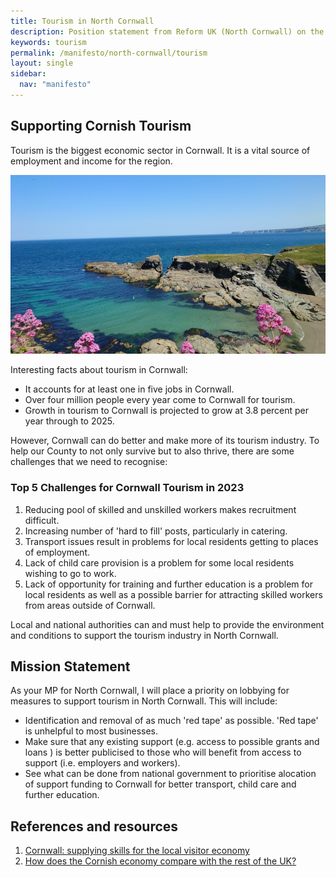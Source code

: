 ```yaml
---
title: Tourism in North Cornwall
description: Position statement from Reform UK (North Cornwall) on the tourism industry in Cornwall.
keywords: tourism
permalink: /manifesto/north-cornwall/tourism
layout: single
sidebar:
  nav: "manifesto"
---
```

## Supporting Cornish Tourism
Tourism is the biggest economic sector in Cornwall. It is a vital source of
employment and income for the region.

![tourism][tourism]

Interesting facts about tourism in Cornwall:

* It accounts for at least one in five jobs in Cornwall.
* Over four million people every year come to Cornwall for tourism.
* Growth in tourism to Cornwall is projected to grow at 3.8 percent per year
through to 2025.

However, Cornwall can do better and make more of its tourism industry. To help
our County to not only survive but to also thrive, there are some challenges
that we need to recognise:

### Top 5 Challenges for Cornwall Tourism in 2023

1. Reducing pool of skilled and unskilled workers makes recruitment difficult.
2. Increasing number of 'hard to fill' posts, particularly in catering.
3. Transport issues result in problems for local residents getting to places
of employment.
4. Lack of child care provision is a problem for some local residents wishing
to go to work.
5. Lack of opportunity for training and further education is a problem for
local residents as well as a possible barrier for attracting skilled workers
from areas outside of Cornwall.

Local and national authorities can and must help to provide the environment
and conditions to support the tourism industry in North Cornwall.


## Mission Statement
As your MP for North Cornwall, I will place a priority on lobbying for measures
to support tourism in North Cornwall. This will include:

* Identification and removal of as much 'red tape' as possible. 'Red tape' is
unhelpful to most businesses.
* Make sure that any existing support (e.g. access to possible grants and loans
) is better publicised to those who will benefit from access to support (i.e. 
employers and workers).
* See what can be done from national government to prioritise alocation of
support funding to Cornwall for better transport, child care and further
education.


## References and resources
1. [Cornwall: supplying skills for the local visitor economy][1]
2. [How does the Cornish economy compare with the rest of the UK?][2]

[1]: https://www.local.gov.uk/case-studies/cornwall-supplying-skills-local-visitor-economy
[2]: https://www.economicsobservatory.com/how-does-the-cornish-economy-compare-with-the-rest-of-the-uk

[tourism]: /assets/images/manifesto/tourism-800x455.jpg "Port Gavergne"
